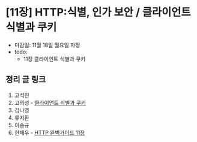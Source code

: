 # [11장] HTTP:식별, 인가 보안 / 클라이언트 식별과 쿠키

- 마감일: 11월 18일 월요일 자정
- todo:
  - 11장 클라이언트 식별과 쿠키

## 정리 글 링크

1. 고석진
2. 고의성  - [클라이언트 식별과 쿠키](https://abelog.netlify.com/http/%ED%81%B4%EB%9D%BC%EC%9D%B4%EC%96%B8%ED%8A%B8-%EC%8B%9D%EB%B3%84%EA%B3%BC-%EC%BF%A0%ED%82%A4/)
3. 김나영
4. 류지환
5. 이승규
6. 한재우 - [HTTP 완벽가이드 11장](https://bebiangel.github.io/2019/11/10/http-guide-chap11/)
